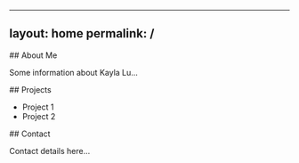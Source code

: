 <!-- ---
layout: home
title: about
permalink: /
subtitle: <a href='#'>Affiliations</a>. Address. Contacts. Motto. Etc.

profile:
  align: center
  image: prof_pic.jpg
  image_circular: false # crops the image to make it circular
  more_info: >
    <p>555 your office number</p>
    <p>123 your address street</p>
    <p>Your City, State 12345</p>

selected_papers: false # includes a list of papers marked as "selected={true}"
social: true # includes social icons at the bottom of the page

announcements:
  enabled: false # includes a list of news items
  scrollable: true # adds a vertical scroll bar if there are more than 3 news items
  limit: 5 # leave blank to include all the news in the `_news` folder

latest_posts:
  enabled: false
  scrollable: true # adds a vertical scroll bar if there are more than 3 new posts items
  limit: 3 # leave blank to include all the blog posts
---


Hi there! My name is Kayla, and I am a computer science student at Carnegie Mellon University. I enjoy coding practical applications and am passionate about using computer science to make a positive impact. I am always happy to talk, so feel free to reach out! -->

---
layout: home
permalink: /
---

<section id="about">
## About Me

Some information about Kayla Lu...
</section>

<section id="projects">
## Projects

- Project 1  
- Project 2  
</section>

<section id="contact">
## Contact

Contact details here...
</section>

